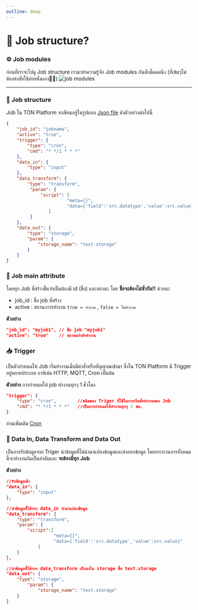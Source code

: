 ```yaml
---
outline: deep
---
```

# 📄 Job structure?

### ⚙️ Job modules
ก่อนที่เราจะไปดู Job structure เรามาทำความรู้จัก Job modules กันสักติ๊ดดดนึง 
(ที่เข้มๆไม่ต้องสงสัยใช้บ่อยนั่นเอง🤣🤣)
![job modules](/job_modules.png)

---
### 📄 Job structure
Job ใน TON Platform จะเขียนอยู่ในรูปแบบ [Json file](https://kongruksiam.medium.com/%E0%B9%80%E0%B8%A3%E0%B8%B5%E0%B8%A2%E0%B8%99%E0%B8%A3%E0%B8%B9%E0%B9%89%E0%B8%81%E0%B8%B2%E0%B8%A3%E0%B9%83%E0%B8%8A%E0%B9%89%E0%B8%87%E0%B8%B2%E0%B8%99-json-9d9075e82be4) ดังตัวอย่างต่อไปนี้

```json
{
    "job_id": "jobname",
    "active": "true",
    "trigger": {
        "type": "cron",
        "cmd": "* */1 * * *"
    },
    "data_in": {
        "type": "input"
    },
    "data_transform": {
        "type": "transform",
         "param": {
             "script": [
                       "meta={}",
                       "data={'field':'src.datatype','value':src.value}"
                ]
         }
    },
    "data_out": {
        "type": "storage",
        "param": {
            "storage_name": "test.storage"
        }
    }
}
```



### **📁 Job main attribute**

โดยทุก Job ที่สร้างขึ้นจำเป็นต้องมี id (ชื่อ) และสถานะ โดย **ชื่อจะต้องไม่ซ้ำกัน!!** ด้วยนะ
* job_id : ชื่อ job ที่สร้าง
* active : สถานะการทำงาน `true = ทำงาน` , `false = ไม่ทำงาน`
  
**ตัวอย่าง**
```json
"job_id": "myjob1", // ชื่อ job "myjob1"
"active": "true"    // สถานะกำลังทำงาน
```
### **📥 Trigger**

เป็นตัวกำหนดให้ Job เริ่มทำงานเมื่อมีคำสั่งหรือสัญญาณเข้ามา ซึ่งใน TON Platform 
มี Trigger อยู่หลายประเภท อาทิเช่น HTTP, MQTT, Cron เป็นต้น

**ตัวอย่าง** การกำหนดให้ job ทำงานทุกๆ 1 ชั่วโมง
```json
"trigger": {
    "type": "cron",        //ชนิดของ Triger ที่ใช้ในการเริ่มสั่งทำงานของ Job
    "cmd": "* */1 * * *"   //เป็นการกำหนดให้ทำงานทุกๆ 1 ชม. 
}
```
อ่านเพิ่มเติม [Cron](https://medium.com/@wachi_tony/%E0%B8%A3%E0%B8%B9%E0%B9%89%E0%B8%88%E0%B8%B1%E0%B8%81%E0%B8%81%E0%B8%B1%E0%B8%9A-cron-%E0%B8%89%E0%B8%9A%E0%B8%B1%E0%B8%9A%E0%B9%80%E0%B8%9A%E0%B8%B7%E0%B9%89%E0%B8%AD%E0%B8%87%E0%B8%95%E0%B9%89%E0%B8%99%E0%B8%A1%E0%B8%B2%E0%B8%81-dd47d6892e0f)

### **📝 Data In, Data Transform and Data Out**

เป็นการรับข้อมูลจาก Triger นำข้อมูลที่ได้นำมาแปลงข้อมูลและส่งออกข้อมูล โดยกระบวนการทั้งหมดนี้จะทำงานกันเป็นลำดับและ **จะต้องมีทุก Job** 

**ตัวอย่าง**
```json
//รับข้อมูลเข้า
"data_in": {
    "type": "input"
},

//นำข้อมูลที่ได้จาก data_in นำมาแปลงข้อมูล
"data_transform": {
    "type": "transform",
    "param": {
        "script":[
                  "meta={}",
                  "data={'field':'src.datatype','value':src.value}"
            ]
    }
},

//นำข้อมูลที่ได้จาก data_transform เก็บลงใน storage ชื่อ test.storage
"data_out": {
    "type": "storage",
        "param": {
            "storage_name": "test.storage"
    }
}
```